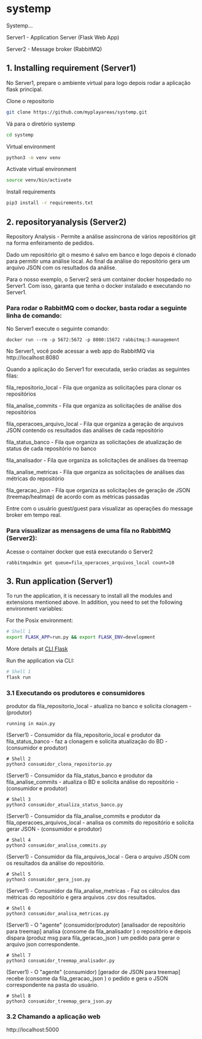 # systemp
Systemp...

Server1 - Application Server (Flask Web App)

Server2 - Message broker (RabbitMQ)

## 1. Installing requirement (Server1)

No Server1, prepare o ambiente virtual para logo depois rodar a aplicação flask principal. 

Clone o repositorio
```bash
git clone https://github.com/myplayareas/systemp.git
```

Vá para o diretório systemp
```bash
cd systemp
```

Virtual environment
```bash
python3 -m venv venv
```

Activate virtual environment
```bash
source venv/bin/activate
```

Install requirements
```bash
pip3 install -r requirements.txt
```

## 2. repositoryanalysis (Server2)
Repository Analysis - Permite a análise assíncrona de vários repositórios git na forma enfeiramento de pedidos.

Dado um repositório git o mesmo é salvo em banco e logo depois é clonado para permitir uma análise local. Ao final da análise do repositório gera um arquivo JSON com os resultados da análise.

Para o nosso exemplo, o Server2 será um container docker hospedado no Server1. Com isso, garanta que tenha o docker instalado e executando no Server1. 

### Para rodar o RabbitMQ com o docker, basta rodar a seguinte linha de comando:

No Server1 execute o seguinte comando: 
```
docker run --rm -p 5672:5672 -p 8080:15672 rabbitmq:3-management
```

No Server1, você pode acessar a web app do RabbitMQ via http://localhost:8080

Quando a aplicação do Server1 for executada, serão criadas as seguintes filas: 

fila_repositorio_local - Fila que organiza as solicitações para clonar os repositórios

fila_analise_commits - Fila que organiza as solicitações de análise dos repositórios

fila_operacoes_arquivo_local - Fila que organiza a geração de arquivos JSON contendo os resultados das análises de cada repositório

fila_status_banco - Fila que organiza as solicitações de atualização de status de cada repositório no banco

fila_analisador - Fila que organiza as solicitações de análises da treemap

fila_analise_metricas - Fila que organiza as solicitações de análises das métricas do repositório

fila_geracao_json - Fila que organiza as solicitações de geração de JSON (treemap/heatmap) de acordo com as métricas passadas

Entre com o usuário guest/guest para visualizar as operações do message broker em tempo real. 

### Para visualizar as mensagens de uma fila no RabbitMQ (Server2):

Acesse o container docker que está executando o Server2

```
rabbitmqadmin get queue=fila_operacoes_arquivos_local count=10
```

## 3. Run application (Server1)

To run the application, it is necessary to install all the modules and extensions mentioned above. In addition, you need to set the following environment variables:

For the Posix environment:
```bash
# Shell 1
export FLASK_APP=run.py && export FLASK_ENV=development
```
More details at [CLI Flask](https://flask.palletsprojects.com/en/2.0.x/cli/)

Run the application via CLI:
```bash
# Shell 1
flask run
```

### 3.1 Executando os produtores e consumidores

produtor da fila_repositorio_local - atualiza no banco e solicita clonagem - (produtor)
```
running in main.py
```

(Server1) - Consumidor da fila_repositorio_local e produtor da fila_status_banco - faz a clonagem e solicita atualização do BD - (consumidor e produtor)
```
# Shell 2
python3 consumidor_clona_repositorio.py
```

(Server1) - Consumidor da fila_status_banco e produtor da fila_analise_commits - atualiza o BD e solicita análise do repositório - (consumidor e produtor)
```
# Shell 3
python3 consumidor_atualiza_status_banco.py
```

(Server1) - Consumidor da fila_analise_commits e produtor da fila_operacoes_arquivos_local - analisa os commits do repositório e solicita gerar JSON - (consumidor e produtor)
```
# Shell 4
python3 consumidor_analisa_commits.py
```

(Server1) - Consumidor da fila_arquivos_local - Gera o arquivo JSON com os resultados da análise do repositório.
```
# Shell 5
python3 consumidor_gera_json.py 
```

(Server1) - Consumidor da fila_analise_metricas - Faz os cálculos das métricas do repositório e gera arquivos .csv dos resultados.
```
# Shell 6
python3 consumidor_analisa_metricas.py 
```

(Server1) - O "agente" (consumidor/produtor) [analisador de repositório para treemap] analisa (consome da fila_analisador ) o repositório e depois dispara (produz msg para fila_geracao_json ) um pedido para gerar o arquivo json correspondente.
```
# Shell 7
python3 consumidor_treemap_analisador.py 
```
(Server1) - O "agente" (consumidor) [gerador de JSON para treemap] recebe (consome da fila_geracao_json ) o pedido e gera o JSON correspondente na pasta do usuário.
```
# Shell 8
python3 consumidor_treemap_gera_json.py
```
### 3.2 Chamando a aplicação web

http://localhost:5000
